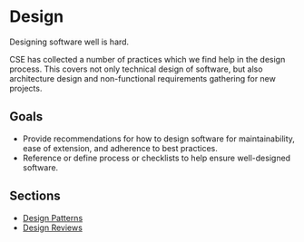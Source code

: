# Design

Designing software well is hard.

CSE has collected a number of practices which we find help in the design process.
This covers not only technical design of software, but also architecture design and non-functional requirements gathering for new projects.

## Goals

* Provide recommendations for how to design software for maintainability, ease of extension, and adherence to best practices.
* Reference or define process or checklists to help ensure well-designed software.

## Sections

* [Design Patterns](data-fundamentals/README.md)
* [Design Reviews](design/design-reviews/README.md)
